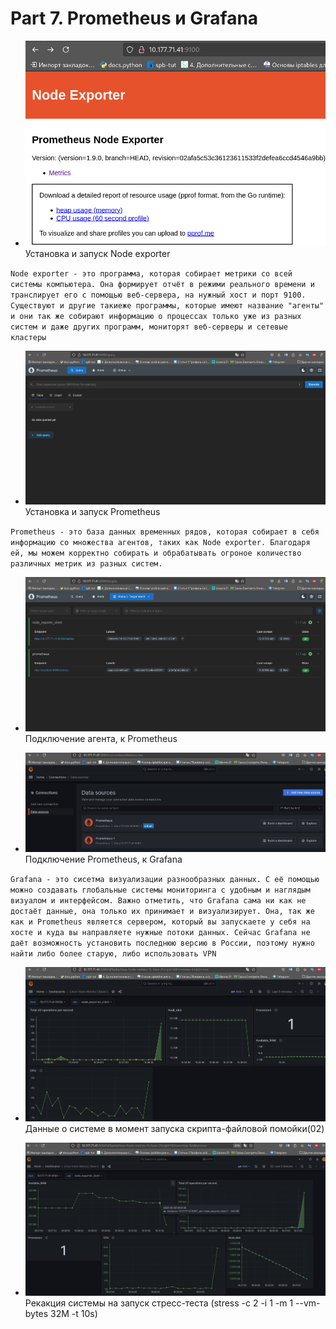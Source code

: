 # Part 7. Prometheus и Grafana

- ![Part_7](scrins/image1.png "Start Node exporter") Установка и запуск Node exporter

`Node exporter - это программа, которая собирает метрики со всей системы компьютера. Она
формирует отчёт в режими реaльного времени и транслирует его с помощью веб-сервера, на нужный хост и порт 9100. Существуют и другие такиеже программы, которые имеют название "агенты" и они так же собирают информацию о процессах только уже из разных систем и даже других программ, мониторят веб-серверы и сетевые кластеры`

- ![Part_7](scrins/image2.png "Start Prometheus") Установка и запуск Prometheus

`Prometheus - это база данных временных рядов, которая собирает в себя информацию со множества агентов, таких как Node exporter. Благодаря ей, мы можем корректно собирать и обрабатывать огроное количество различных метрик из разных систем.`

- ![Part_7](scrins/image3.png "Connection Node exporter with Prometheus") Подключение агента, к  Prometheus

- ![Part_7](scrins/image4.png "Connection Prometheus with Grafana") Подключение Prometheus, к  Grafana

`Grafana - это сисетма визуализации разнообразных данных. С её помощью можно создавать глобальные системы мониторинга с удобным и наглядым визуалом и интерфейсом. Важно отметить, что Grafana сама ни как не достаёт данные, она только их принимает и визуализирует. Она, так же как и Prometheus является сервером, который вы запускаете у себя на хосте и куда вы направляете нужные потоки данных. Сейчас Grafana не даёт возможность установить последнюю версию в России, поэтому нужно найти либо более старую, либо использовать VPN`

- ![Part_7](scrins/image5.png "Launching a file dump script") Данные о системе в момент запуска скрипта-файловой помойки(02)

- ![Part_7](scrins/image6.png "Running a stress test") Рекакция системы на запуск стресс-теста
(stress -c 2 -i 1 -m 1 --vm-bytes 32M -t 10s)
